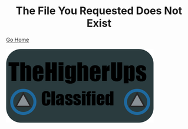 <!DOCTYPE HTML>
<html>
 <body>
<h1 style="text-align:center">The File You Requested Does Not Exist</h1>
<a href="http://cdn.thehigherups.org" style="font-size:20; text-align:center">Go Home</a>
<br>
<br>
<img style="text-align:center" src="/logo.png">
  </body>
  </html>
